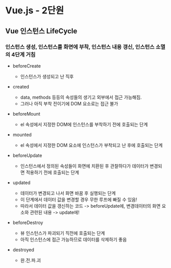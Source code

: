 # Vue.js - 2단원

## Vue 인스턴스 LifeCycle
### 인스턴스 생성, 인스턴스를 화면에 부착, 인스턴스 내용 갱신, 인스턴스 소멸의 4단계 거침
* beforeCreate
  + 인스턴스가 생성되고 난 직후

* created
  + data, methods 등등의 속성들의 생기고 외부에서 접근 가능해짐.
  + 그러나 아직 부착 전이기에 DOM 요소로는 접근 불가

* beforeMount
  + el 속성에서 지정한 DOM에 인스턴스를 부착하기 전에 호출되는 단계

* mounted
  + el 속성에서 지정한 DOM 요소에 인스턴스가 부착되고 난 후에 호출되는 단계

* beforeUpdate
  + 인스턴스에서 정의된 속성들이 화면에 치환된 후 관찰하다가 데이터가 변경되면 적용하기 전에 호출되는 단계

* updated
  + 데이터가 변경되고 나서 화면 바꿈 후 실행되는 단계
  + 이 단계에서 데이터 값을 변경할 경우 무한 루프에 빠질 수 있음!
  + 따라서 데이터 값을 갱신하는 코드 -> beforeUpdate에, 변경데이터의 화면 요소와 관련된 내용 -> update에!

* beforeDestroy
  + 뷰 인스턴스가 파괴되기 직전에 호출되는 단계
  + 아직 인스턴스에 접근 가능하므로 데이터를 삭제하기 좋음

* destroyed
  + 완.전.파.괴
